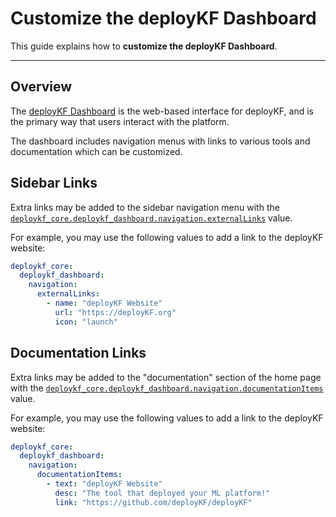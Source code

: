 # Customize the deployKF Dashboard

This guide explains how to __customize the deployKF Dashboard__.

---

## Overview

The [deployKF Dashboard](https://github.com/deployKF/dashboard) is the web-based interface for deployKF, and is the primary way that users interact with the platform.

The dashboard includes navigation menus with links to various tools and documentation which can be customized.

## Sidebar Links

Extra links may be added to the sidebar navigation menu with the [`deploykf_core.deploykf_dashboard.navigation.externalLinks`](https://github.com/deployKF/deployKF/blob/v0.1.1/generator/default_values.yaml#L538-L547) value.

For example, you may use the following values to add a link to the deployKF website:

```yaml
deploykf_core:
  deploykf_dashboard:
    navigation:
      externalLinks:
        - name: "deployKF Website"
          url: "https://deployKF.org"
          icon: "launch"
```

## Documentation Links

Extra links may be added to the "documentation" section of the home page with the [`deploykf_core.deploykf_dashboard.navigation.documentationItems`](https://github.com/deployKF/deployKF/blob/v0.1.1/generator/default_values.yaml#L549-L559) value.

For example, you may use the following values to add a link to the deployKF website:

```yaml
deploykf_core:
  deploykf_dashboard:
    navigation:
      documentationItems:
        - text: "deployKF Website"
          desc: "The tool that deployed your ML platform!"
          link: "https://github.com/deployKF/deployKF"
```